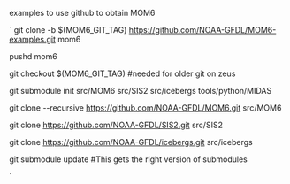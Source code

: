 examples to use github to obtain MOM6

`
git clone -b $(MOM6_GIT_TAG) https://github.com/NOAA-GFDL/MOM6-examples.git mom6  

pushd mom6  

git checkout $(MOM6_GIT_TAG)  #needed for older git on zeus   

git submodule init src/MOM6 src/SIS2 src/icebergs tools/python/MIDAS   

git clone --recursive https://github.com/NOAA-GFDL/MOM6.git src/MOM6   

git clone             https://github.com/NOAA-GFDL/SIS2.git src/SIS2   

git clone             https://github.com/NOAA-GFDL/icebergs.git src/icebergs   

git submodule update #This gets the right version of submodules  

`
